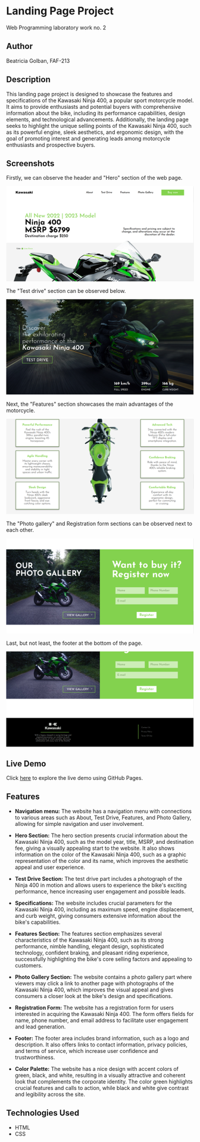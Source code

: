 # Landing Page Project 
Web Programming laboratory work no. 2

## Author
Beatricia Golban, FAF-213

## Description
This landing page project is designed to showcase the features and specifications of the Kawasaki Ninja 400, a popular sport motorcycle model. It aims to provide enthusiasts and potential buyers with comprehensive information about the bike, including its performance capabilities, design elements, and technological advancements. Additionally, the landing page seeks to highlight the unique selling points of the Kawasaki Ninja 400, such as its powerful engine, sleek aesthetics, and ergonomic design, with the goal of promoting interest and generating leads among motorcycle enthusiasts and prospective buyers.

## Screenshots
Firstly, we can observe the header and "Hero" section of the web page.

![Navbar & hero section screenshot](assets/media/screenshot1.png)

The "Test drive" section can be observed below.

![Test drive section screenshot](assets/media/screenshot3.png)

Next, the "Features" section showcases the main advantages of the motorcycle.

![Features section screenshot](assets/media/screenshot4.png)

The "Photo gallery" and Registration form sections can be observed next to each other.

![Photo gallery & registration form screenshot](assets/media/screenshot5.png)

Last, but not least, the footer at the bottom of the page.

![Footer screenshot](assets/media/screenshot6.png)


## Live Demo
Click [here](https://buffaloss.github.io/tum-web-lab2/) to explore the live demo using GitHub Pages.

## Features
- **Navigation menu:** The website has a navigation menu with connections to various areas such as About, Test Drive, Features, and Photo Gallery, allowing for simple navigation and user involvement.

- **Hero Section:** The hero section presents crucial information about the Kawasaki Ninja 400, such as the model year, title, MSRP, and destination fee, giving a visually appealing start to the website.  It also shows information on the color of the Kawasaki Ninja 400, such as a graphic representation of the color and its name, which improves the aesthetic appeal and user experience.

- **Test Drive Section:** The test drive part includes a photograph of the Ninja 400 in motion and allows users to experience the bike's exciting performance, hence increasing user engagement and possible leads.

- **Specifications:** The website includes crucial parameters for the Kawasaki Ninja 400, including as maximum speed, engine displacement, and curb weight, giving consumers extensive information about the bike's capabilities.

- **Features Section:** The features section emphasizes several characteristics of the Kawasaki Ninja 400, such as its strong performance, nimble handling, elegant design, sophisticated technology, confident braking, and pleasant riding experience, successfully highlighting the bike's core selling factors and appealing to customers.

- **Photo Gallery Section:** The website contains a photo gallery part where viewers may click a link to another page with photographs of the Kawasaki Ninja 400, which improves the visual appeal and gives consumers a closer look at the bike's design and specifications.

- **Registration Form:** The website has a registration form for users interested in acquiring the Kawasaki Ninja 400. The form offers fields for name, phone number, and email address to facilitate user engagement and lead generation.

- **Footer:** The footer area includes brand information, such as a logo and description. It also offers links to contact information, privacy policies, and terms of service, which increase user confidence and trustworthiness.

- **Color Palette:** The website has a nice design with accent colors of green, black, and white, resulting in a visually attractive and coherent look that complements the corporate identity. The color green highlights crucial features and calls to action, while black and white give contrast and legibility across the site.

## Technologies Used
- HTML
- CSS
